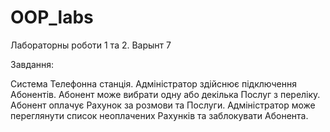 # OOP_labs
 
Лабораторны роботи 1 та 2. Варынт 7

Завдання:

Система Телефонна станція. Адміністратор здійснює підключення Абонентів. Абонент може вибрати одну або декілька Послуг з переліку. Абонент оплачує Рахунок за розмови та Послуги. Адміністратор може переглянути список неоплачених Рахунків та заблокувати Абонента.
